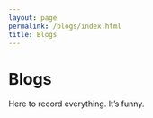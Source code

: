 ```yaml
---
layout: page
permalink: /blogs/index.html
title: Blogs
---
```


# Blogs

Here to record everything. It’s funny.

<div class="calendly-inline-widget" data-url="https://calendly.com/destiny200424/30min" style="min-width:320px;height:630px;"></div>
<script type="text/javascript" src="https://assets.calendly.com/assets/external/widget.js" async></script>

<!-- Calendly inline widget end -->

